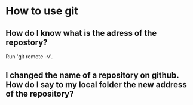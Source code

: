 # How to use git

## How do I know what is the adress of the repostory?

Run 'git remote -v'.


## I changed the name of a repository on github. How do I say to my local folder the new address of the repository?
